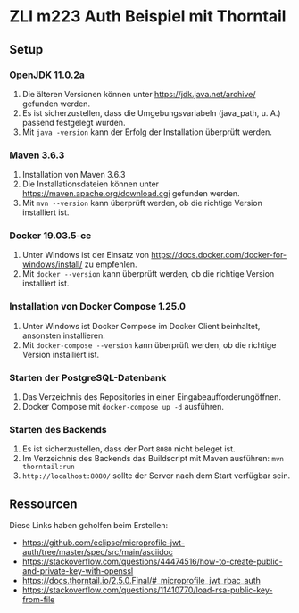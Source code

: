 # ZLI m223 Auth Beispiel mit Thorntail

## Setup

### OpenJDK 11.0.2a
 1. Die älteren Versionen können unter https://jdk.java.net/archive/ gefunden werden.
 1. Es ist sicherzustellen, dass die Umgebungsvariabeln (java_path, u. A.) passend festgelegt wurden.
 1. Mit `java -version` kann der Erfolg der Installation überprüft werden.
 
### Maven 3.6.3 
 1. Installation von Maven 3.6.3
 1. Die Installationsdateien können unter https://maven.apache.org/download.cgi gefunden werden.
 1. Mit `mvn --version` kann überprüft werden, ob die richtige Version installiert ist.
 
### Docker 19.03.5-ce
 1. Unter Windows ist der Einsatz von https://docs.docker.com/docker-for-windows/install/ zu empfehlen.
 1. Mit `docker --version` kann überprüft werden, ob die richtige Version installiert ist.

### Installation von Docker Compose 1.25.0
 1. Unter Windows ist Docker Compose im Docker Client beinhaltet, ansonsten installieren.
 1. Mit `docker-compose --version` kann überprüft werden, ob die richtige Version installiert ist.

### Starten der PostgreSQL-Datenbank
 1. Das Verzeichnis des Repositories in einer Eingabeaufforderungöffnen.
 1. Docker Compose mit `docker-compose up -d` ausführen.

### Starten des Backends
 1. Es ist sicherzustellen, dass der Port `8080` nicht beleget ist.
 1. Im Verzeichnis des Backends das Buildscript mit Maven ausführen: `mvn thorntail:run`
 1. `http://localhost:8080/` sollte der Server nach dem Start verfügbar sein.

## Ressourcen
Diese Links haben geholfen beim Erstellen:
- https://github.com/eclipse/microprofile-jwt-auth/tree/master/spec/src/main/asciidoc
- https://stackoverflow.com/questions/44474516/how-to-create-public-and-private-key-with-openssl
- https://docs.thorntail.io/2.5.0.Final/#_microprofile_jwt_rbac_auth
- https://stackoverflow.com/questions/11410770/load-rsa-public-key-from-file

